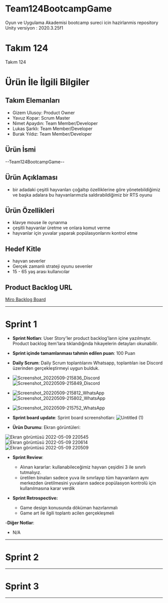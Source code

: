 # Team124BootcampGame
Oyun ve Uygulama Akademisi bootcamp sureci icin hazirlanmis repository
Unity versiyon : 2020.3.25f1
# **Takım 124**

Takım 124

# Ürün İle İlgili Bilgiler

## Takım Elemanları

- Gizem Ulusoy: Product Owner
- Yavuz Kopar: Scrum Master
- Nimet Apaydın: Team Member/Developer
- Lukas Şarklı: Team Member/Developer
- Burak Yıldız: Team Member/Developer
## Ürün İsmi

--Team124BootcampGame--

## Ürün Açıklaması

- bir adadaki çeşitli hayvanları çoğaltıp özelliklerine göre yönetebildiğimiz ve başka adalara bu hayvanlarımızla saldırabildiğimiz bir RTS oyunu 

## Ürün Özellikleri

- klavye mouse ile oynanma
- çeşitli hayvanlar üretme ve onlara komut verme
- hayvanlar için yuvalar yaparak popülasyonlarını kontrol etme


## Hedef Kitle

- hayvan severler
- Gerçek zamanlı strateji oyunu sevenler
- 15 - 65 yaş arası kullanıcılar

## Product Backlog URL

[Miro Backlog Board](https://miro.com/app/board/uXjVO4lzS4c=/)

---

# Sprint 1

- **Sprint Notları**: User Story'ler product backlog'ların içine yazılmıştır. Product backlog item'lara tıklandığında hikayelerin detayları okunabilir.

- **Sprint içinde tamamlanması tahmin edilen puan**: 100 Puan



- **Daily Scrum**: Daily Scrum toplantılarını Whatsapp, toplantıları ise Discord üzerinden gerçekleştirmeyi uygun bulduk. 
- ![Screenshot_20220509-215836_Discord](https://user-images.githubusercontent.com/83844231/167479202-d8fbfd55-a1a3-4c90-b167-51a9e5edce69.jpg)
 ![Screenshot_20220509-215849_Discord](https://user-images.githubusercontent.com/83844231/167479210-47d16ca8-4967-4924-9d39-14071b2a355d.jpg)
- ![Screenshot_20220509-215812_WhatsApp](https://user-images.githubusercontent.com/83844231/167479216-ea0a16b2-33ad-4c56-9150-9180dcfb2645.jpg)
 ![Screenshot_20220509-215802_WhatsApp](https://user-images.githubusercontent.com/83844231/167479247-ffda5ac5-0649-4f50-885d-06859346691c.jpg)
- ![Screenshot_20220509-215752_WhatsApp](https://user-images.githubusercontent.com/83844231/167479266-d4d4e937-0fd3-4b2e-8605-c1a9f33f9884.jpg)



- **Sprint board update**: Sprint board screenshotları: 
![Untitled (1)](https://user-images.githubusercontent.com/83844231/167479382-9db4017b-8bd0-4a9d-a169-1ee6867c7238.jpg)


- **Ürün Durumu**: Ekran görüntüleri:

![Ekran görüntüsü 2022-05-09 220545](https://user-images.githubusercontent.com/83844231/167480123-f033929e-9341-4de4-968d-9f4c3cc19b22.png)
![Ekran görüntüsü 2022-05-09 220614](https://user-images.githubusercontent.com/83844231/167480142-621e71eb-7a88-459e-b549-e7f1d230d2cb.png)
![Ekran görüntüsü 2022-05-09 220509](https://user-images.githubusercontent.com/83844231/167480057-8fe803a6-71cf-4be9-a76c-2d9d4126a66b.png)

- **Sprint Review**: 
  - Alınan kararlar: kullanabileceğimiz hayvan çeşidini 3 ile sınırlı tutmalıyız.
  - üretilen binaları sadece yuva ile sınırlayıp tüm hayvanların aynı merkezden üretilmesini yuvaların sadece popülasyon kontrolü için kullanılmasına karar verdik

- **Sprint Retrospective:**
  - Game design konusunda döküman hazırlanmalı 
  - Game art ile ilgili toplantı acilen gerçekleşmeli

-**Diğer Notlar**:
- N/A

---

# Sprint 2


---

# Sprint 3

---
